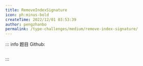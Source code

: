 ```yaml
---
title: RemoveIndexSignature
icon: ph:minus-bold
createTime: 2022/12/01 03:53:39
author: pengzhanbo
permalink: /type-challenges/medium/remove-index-signature/
---
```


::: info 题目
Github: []()

```ts

```

:::
